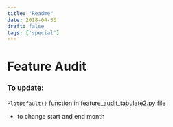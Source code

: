 ```yaml
---
title: "Readme"
date: 2018-04-30
draft: false
tags: ['special']
---
```


# Feature Audit

### To update:
`PlotDefault()` function in feature_audit_tabulate2.py file 
- to change start and end month

